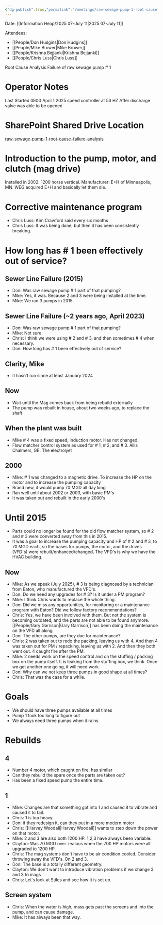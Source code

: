 ```yaml
---
{"dg-publish":true,"permalink":"/meetings/raw-sewage-pump-1-root-cause-analysis/","noteIcon":"","created":"2025-07-11T13:04:15.741-05:00"}
---
```


Date: [[Information Heap/2025 07-July 11\|2025 07-July 11]]

Attendees: 
- [[People/Don Hudgins\|Don Hudgins]]
- [[People/Mike Brower\|Mike Brower]]
- [[People/Krishna Bejjanki\|Krishna Bejjanki]]
- [[People/Chris Luss\|Chris Luss]]

Root Cause Analysis
Failure of raw sewage pump # 1

# Operator Notes
Last Started  0900 April 1 2025
speed controller at 53 HZ
After discharge valve was able to be opened

# SharePoint Shared Drive Location
[raw-sewage-pump-1-root-cause-failure-analysis](https://memphistngov.sharepoint.com/:f:/r/sites/170903-TEMasonTreatmentPlantSouth/Shared%20Documents/Maxson/Mechanical%20Maintenance%20-%20Knowledge%20Base/raw-sewage-pump-1-root-cause-failure-analysis?csf=1&web=1&e=ukZoUD)

# Introduction to the pump, motor, and clutch (mag drive)
Installed in 2002.
1200 horse vertical.
Manufacturer: E+H of Minneapolis, MN.
WEG acquired E+H and basically let them die.

# Corrective maintenance program
- Chris Luss: Kim Crawford said every six months
- Chris Luss:  It was being done, but then it has been consistently breaking. 


# How long has # 1 been effectively out of service?
## Sewer Line Failure (2015)
- Don: Was raw sewage pump # 1 part of that pumping?
- Mike: Yes, it was. Because 2 and 3 were being installed at the time.
- Mike: We ran 3 pumps in 2015
## Sewer Line Failure (~2 years ago, April 2023)
- Don: Was raw sewage pump # 1 part of that pumping?
- Mike: Not sure.
- Chris: I think we were using # 2 and # 3, and then sometimes # 4 when necessary.
- Don: How long has # 1 been effectively out of service?

## Clarity, Mike

- It hasn’t run since at least January 2024
## Now
- Wait until the Mag comes back from being rebuild externally
- The pump was rebuilt in house, about two weeks ago, to replace the shaft

## When the plant was built
- Mike # 4 was a fixed speed, induction motor. Has not changed.
- Flow matcher control system as used for # 1, # 2, and # 3. Allis Chalmers, GE. The electrolyet
## 2000
- Mike: # 1 was changed to a magnetic drive. To increase the HP on the motor and to increase the pumping capacity
- Brand new, it would pump 70 MGD all day long
- Ran well until about 2002 or 2003, with basic PM's
- It was taken out and rebuilt in the early 2000's
# Until 2015
- Parts could no longer be found for the old flow matcher system, so # 2 and # 3 were converted away from this in 2015.
- It was a goal to increase the pumping capacity and HP of # 2 and # 3, to 70 MGD each, so the bases for pumps, the motor, and the drives (VFD's) were rebuilt/enhanced/changed. The VFD's is why we have the HVAC building. 
## Now
- Mike: As we speak (July 2025), # 3 is being diagnosed by a technician from Eaton, who manufactured the VFD's.
- Don: Do we need any upgrades for # 3? Is it under a PM program? 
- Mike: I think Chris wants to replace the whole thing. 
- Don: Did we miss any opportunities, for monitoring or a maintenance program with Eaton? Did we follow factory recommendations?
- Chris: Yes, we have been involved with them. But not the system is becoming outdated, and the parts are not able to be found anymore. [[People/Gary Garrison\|Gary Garrison]] has been doing the maintenance on the VFD all along
- Don: The other pumps, are they due for maintenance?
- Chris: 2 was taken out to redo the packing, leaving us with 4. And then 4 was taken out for PM / repacking, leaving us with 2. And then they both went out. 4 caught fire after the PM.
- Mike: 2 needs work on the speed control and on the stuffing / packing box on the pump itself. It is leaking from the stuffing box, we think. Once we get another one going, it will need work.
- Don: Why can we not keep three pumps in good shape at all times?
- Chris: That was the case for a while.

# Goals
- We should have three pumps available at all times
- Pump 1 took too long to figure out
- We always need three pumps when it rains


# Rebuilds
## 4
- Number 4 motor, which caught on fire, has similar 
- Can they rebuild the spare once the parts are taken out?
- Has been a fixed speed pump the entire time.
## 1
- Mike: Changes are that something got into 1 and caused it to vibrate and caused it to fail.
- Chris: 1 is top heavy.
- Don: if they redesign it, can they put in a more modern motor
- Chris: [[Harvey Woodall\|Harvey Woodall]] wants to step down the power on that motor.
- Mike: 2 and 3 are also both 1200 HP. 1,2,3 have always been variable.
- Clayton: Was 70 MGD over zealous when the 700 HP motors were all upgraded to 1200 HP.
- Chris: The mag systems don't have to be air condition cooled. Consider throwing away the VFD's. On 2 and 3.
- Don: The base is a totally different geometry. 
- Clayton: We don't want to introduce vibration problems if we change 2 and 3 to mags
- Chris: Let's look at Stiles and see how it is set up.
## Screen system
- Chris: When the water is high, mass gets past the screens and into the pump, and can cause damage.
- Mike: It has always been that way.